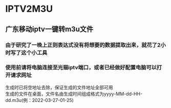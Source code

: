 # IPTV2M3U
## 广东移动iptv一键转m3u文件
### 由于研究了一晚上正则表达式没有将想要的数据提取出来，就花了2小时写了这个小工具
### 使用前请将电脑连接至光猫iptv端口，或者已经做好配置电脑可以打开请求网址
生成时已将空地址去除，保证生成的文件地址全部可用  
生成的文件在桌面，文件名由生成时间组成格式为yyyy-MM-dd-HH-dd.m3u(例：2022-03-27-01-25)
